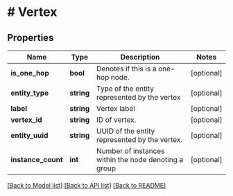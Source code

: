 # # Vertex

## Properties

Name | Type | Description | Notes
------------ | ------------- | ------------- | -------------
**is_one_hop** | **bool** | Denotes if this is a one-hop node. | [optional]
**entity_type** | **string** | Type of the entity represented by the vertex | [optional]
**label** | **string** | Vertex label | [optional]
**vertex_id** | **string** | ID of vertex. | [optional]
**entity_uuid** | **string** | UUID of the entity represented by the vertex. | [optional]
**instance_count** | **int** | Number of instances within the node denoting a group | [optional]

[[Back to Model list]](../../README.md#models) [[Back to API list]](../../README.md#endpoints) [[Back to README]](../../README.md)
